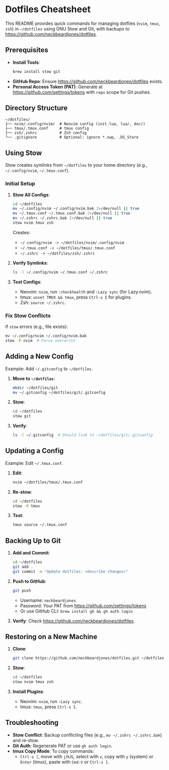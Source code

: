 # Dotfiles Cheatsheet

This README provides quick commands for managing dotfiles (`nvim`, `tmux`, `zsh`) in `~/dotfiles` using GNU Stow and Git, with backups to https://github.com/neckbeardjones/dotfiles.

## Prerequisites
- **Install Tools**:
  ```bash
  brew install stow git
  ```
- **GitHub Repo**: Ensure https://github.com/neckbeardjones/dotfiles exists.
- **Personal Access Token (PAT)**: Generate at https://github.com/settings/tokens with `repo` scope for Git pushes.

## Directory Structure
```
~/dotfiles/
├── nvim/.config/nvim/  # Neovim config (init.lua, lua/, doc/)
├── tmux/.tmux.conf     # tmux config
├── zsh/.zshrc          # Zsh config
└── .gitignore          # Optional: ignore *.swp, .DS_Store
```

## Using Stow
Stow creates symlinks from `~/dotfiles` to your home directory (e.g., `~/.config/nvim`, `~/.tmux.conf`).

### Initial Setup
1. **Stow All Configs**:
   ```bash
   cd ~/dotfiles
   mv ~/.config/nvim ~/.config/nvim.bak 2>/dev/null || true
   mv ~/.tmux.conf ~/.tmux.conf.bak 2>/dev/null || true
   mv ~/.zshrc ~/.zshrc.bak 2>/dev/null || true
   stow nvim tmux zsh
   ```
   Creates:
   - `~/.config/nvim -> ~/dotfiles/nvim/.config/nvim`
   - `~/.tmux.conf -> ~/dotfiles/tmux/.tmux.conf`
   - `~/.zshrc -> ~/dotfiles/zsh/.zshrc`

2. **Verify Symlinks**:
   ```bash
   ls -l ~/.config/nvim ~/.tmux.conf ~/.zshrc
   ```

3. **Test Configs**:
   - Neovim: `nvim`, run `:checkhealth` and `:Lazy sync` (for Lazy.nvim).
   - tmux: `unset TMUX && tmux`, press `Ctrl-s I` for plugins.
   - Zsh: `source ~/.zshrc`.

### Fix Stow Conflicts
If `stow` errors (e.g., file exists):
```bash
mv ~/.config/nvim ~/.config/nvim.bak
stow -R nvim  # Force overwrite
```

## Adding a New Config
Example: Add `~/.gitconfig` to `~/dotfiles`.
1. **Move to `~/dotfiles`**:
   ```bash
   mkdir ~/dotfiles/git
   mv ~/.gitconfig ~/dotfiles/git/.gitconfig
   ```

2. **Stow**:
   ```bash
   cd ~/dotfiles
   stow git
   ```

3. **Verify**:
   ```bash
   ls -l ~/.gitconfig  # Should link to ~/dotfiles/git/.gitconfig
   ```

## Updating a Config
Example: Edit `~/.tmux.conf`.
1. **Edit**:
   ```bash
   nvim ~/dotfiles/tmux/.tmux.conf
   ```

2. **Re-stow**:
   ```bash
   cd ~/dotfiles
   stow -R tmux
   ```

3. **Test**:
   ```bash
   tmux source ~/.tmux.conf
   ```

## Backing Up to Git
1. **Add and Commit**:
   ```bash
   cd ~/dotfiles
   git add .
   git commit -m "Update dotfiles: <describe changes>"
   ```

2. **Push to GitHub**:
   ```bash
   git push
   ```
   - Username: `neckbeardjones`
   - Password: Your PAT from https://github.com/settings/tokens
   - Or use GitHub CLI: `brew install gh && gh auth login`

3. **Verify**: Check https://github.com/neckbeardjones/dotfiles.

## Restoring on a New Machine
1. **Clone**:
   ```bash
   git clone https://github.com/neckbeardjones/dotfiles.git ~/dotfiles
   ```

2. **Stow**:
   ```bash
   cd ~/dotfiles
   stow nvim tmux zsh
   ```

3. **Install Plugins**:
   - Neovim: `nvim`, run `:Lazy sync`.
   - tmux: `tmux`, press `Ctrl-s I`.

## Troubleshooting
- **Stow Conflict**: Backup conflicting files (e.g., `mv ~/.zshrc ~/.zshrc.bak`) and re-stow.
- **Git Auth**: Regenerate PAT or use `gh auth login`.
- **tmux Copy Mode**: To copy commands:
  - `Ctrl-s [`, move with `j`/`k`/`G`, select with `v`, copy with `y` (system) or `Enter` (tmux), paste with `Cmd-V` or `Ctrl-s ]`.